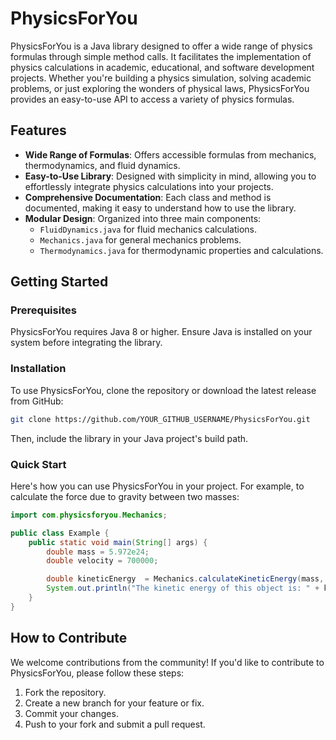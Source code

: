 
# PhysicsForYou

PhysicsForYou is a Java library designed to offer a wide range of physics formulas through simple method calls. It facilitates the implementation of physics calculations in academic, educational, and software development projects. Whether you're building a physics simulation, solving academic problems, or just exploring the wonders of physical laws, PhysicsForYou provides an easy-to-use API to access a variety of physics formulas.

## Features

- **Wide Range of Formulas**: Offers accessible formulas from mechanics, thermodynamics, and fluid dynamics.
- **Easy-to-Use Library**: Designed with simplicity in mind, allowing you to effortlessly integrate physics calculations into your projects.
- **Comprehensive Documentation**: Each class and method is documented, making it easy to understand how to use the library.
- **Modular Design**: Organized into three main components:
  - `FluidDynamics.java` for fluid mechanics calculations.
  - `Mechanics.java` for general mechanics problems.
  - `Thermodynamics.java` for thermodynamic properties and calculations.

## Getting Started

### Prerequisites

PhysicsForYou requires Java 8 or higher. Ensure Java is installed on your system before integrating the library.

### Installation

To use PhysicsForYou, clone the repository or download the latest release from GitHub:

```bash
git clone https://github.com/YOUR_GITHUB_USERNAME/PhysicsForYou.git
```

Then, include the library in your Java project's build path.

### Quick Start

Here's how you can use PhysicsForYou in your project. For example, to calculate the force due to gravity between two masses:

```java
import com.physicsforyou.Mechanics;

public class Example {
    public static void main(String[] args) {
        double mass = 5.972e24; 
        double velocity = 700000; 

        double kineticEnergy  = Mechanics.calculateKineticEnergy(mass, velocity);
        System.out.println("The kinetic energy of this object is: " + kineticEnergy + " Joules");
    }
}
```

## How to Contribute

We welcome contributions from the community! If you'd like to contribute to PhysicsForYou, please follow these steps:

1. Fork the repository.
2. Create a new branch for your feature or fix.
3. Commit your changes.
4. Push to your fork and submit a pull request.
